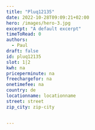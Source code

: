 ```yaml
---
title: "Pluq12135"
date: 2022-10-28T09:09:21+02:00
hero: /images/hero-3.jpg
excerpt: "A default excerpt"
timeToRead: 0
authors:
  - Paul
draft: false
id: pluq12135
slot: 1|2
kwh: na
priceperminute: na
freechargefor: na
onetimefee: na
country: de
locationname: locationname
street: street
zip_city: zip-city


---
```

